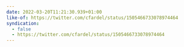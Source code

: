 ```yaml
---
date: 2022-03-20T11:21:30.939+01:00
like-of: https://twitter.com/cfardel/status/1505466733078974464
syndication:
  - false
  - https://twitter.com/cfardel/status/1505466733078974464
---
```

